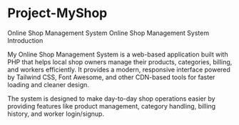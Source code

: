 # Project-MyShop
Online Shop Management System
Online Shop Management System
Introduction

My Online Shop Management System is a web-based application built with PHP that helps local shop owners manage their products, categories, billing, and workers efficiently. It provides a modern, responsive interface powered by Tailwind CSS, Font Awesome, and other CDN-based tools for faster loading and cleaner design.

The system is designed to make day-to-day shop operations easier by providing features like product management, category handling, billing history, and worker login/signup.
